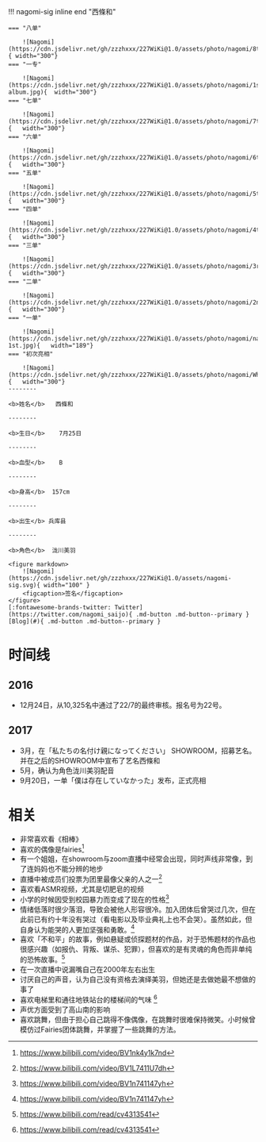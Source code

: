 !!! nagomi-sig inline end "西條和"

    === "八单"

        ![Nagomi](https://cdn.jsdelivr.net/gh/zzzhxxx/227WiKi@1.0/assets/photo/nagomi/8th.jpg){ width="300"}
    === "一专"

        ![Nagomi](https://cdn.jsdelivr.net/gh/zzzhxxx/227WiKi@1.0/assets/photo/nagomi/1st-album.jpg){  width="300"}
    === "七单"

        ![Nagomi](https://cdn.jsdelivr.net/gh/zzzhxxx/227WiKi@1.0/assets/photo/nagomi/7th.jpg){   width="300"}
    === "六单"

        ![Nagomi](https://cdn.jsdelivr.net/gh/zzzhxxx/227WiKi@1.0/assets/photo/nagomi/6th.jpg){   width="300"}
    === "五单"

        ![Nagomi](https://cdn.jsdelivr.net/gh/zzzhxxx/227WiKi@1.0/assets/photo/nagomi/5th.jpg){   width="300"}
    === "四单"

        ![Nagomi](https://cdn.jsdelivr.net/gh/zzzhxxx/227WiKi@1.0/assets/photo/nagomi/4th.jpg){   width="300"}
    === "三单"

        ![Nagomi](https://cdn.jsdelivr.net/gh/zzzhxxx/227WiKi@1.0/assets/photo/nagomi/3rd.jpg){   width="300"}
    === "二单"

        ![Nagomi](https://cdn.jsdelivr.net/gh/zzzhxxx/227WiKi@1.0/assets/photo/nagomi/2nd.jpg){   width="300"}
    === "一单"

        ![Nagomi](https://cdn.jsdelivr.net/gh/zzzhxxx/227WiKi@1.0/assets/photo/nagomi/nagomi-1st.jpg){   width="189"}
    === "初次亮相"

        ![Nagomi](https://cdn.jsdelivr.net/gh/zzzhxxx/227WiKi@1.0/assets/photo/nagomi/WhiteDress.jpg){   width="300"}
    --------

    <b>姓名</b>   西條和 

    --------

    <b>生日</b>    7月25日

    --------

    <b>血型</b>    B

    --------

    <b>身高</b>  157cm

    --------

    <b>出生</b> 兵库县

    --------

    <b>角色</b>  泷川美羽

    <figure markdown>
        ![Nagomi](https://cdn.jsdelivr.net/gh/zzzhxxx/227WiKi@1.0/assets/nagomi-sig.svg){ width="100" }
        <figcaption>签名</figcaption>
    </figure>
    [:fontawesome-brands-twitter: Twitter](https://twitter.com/nagomi_saijo){ .md-button .md-button--primary } [Blog](#){ .md-button .md-button--primary }
# 时间线
## 2016

- 12月24日，从10,325名中通过了22/7的最终审核。报名号为22号。

## 2017

- 3月，在「私たちの名付け親になってください」 SHOWROOM，招募艺名。并在之后的SHOWROOM中宣布了艺名西條和
- 5月，确认为角色泷川美羽配音
- 9月20日，一单「僕は存在していなかった」发布，正式亮相

# 相关
- 非常喜欢看《相棒》
- 喜欢的偶像是fairies[^1]
- 有一个姐姐，在showroom与zoom直播中经常会出现，同时声线非常像，到了连妈妈也不能分辨的地步
- 直播中被成员们投票为团里最像父亲的人之一[^2]
- 喜欢看ASMR视频，尤其是切肥皂的视频
- 小学的时候因受到校园暴力而变成了现在的性格[^3]
- 情绪低落时很少落泪，导致会被他人形容很冷。加入团体后曾哭过几次，但在此前已有约十年没有哭过（看电影以及毕业典礼上也不会哭）。虽然如此，但自身认为能哭的人更加坚强和勇敢。[^3]
- 喜欢「不和平」的故事，例如悬疑或侦探题材的作品，对于恐怖题材的作品也很感兴趣（如报仇、背叛、谋杀、犯罪），但喜欢的是有灵魂的角色而非单纯的恐怖故事。[^4]
- 在一次直播中说漏嘴自己在2000年左右出生
- 讨厌自己的声音，认为自己没有资格去演绎美羽，但她还是去做她最不想做的事了
- 喜欢电梯里和通往地铁站台的楼梯间的气味 [^4]
- 声优方面受到了高山南的影响
- 喜欢跳舞，但由于担心自己跳得不像偶像，在跳舞时很难保持微笑。小时候曾模仿过Fairies团体跳舞，并掌握了一些跳舞的方法。



[^1]: https://www.bilibili.com/video/BV1nk4y1k7nd
[^2]: https://www.bilibili.com/video/BV1L7411U7dh
[^3]: https://www.bilibili.com/video/BV1n741147yh
[^4]: https://www.bilibili.com/read/cv4313541

